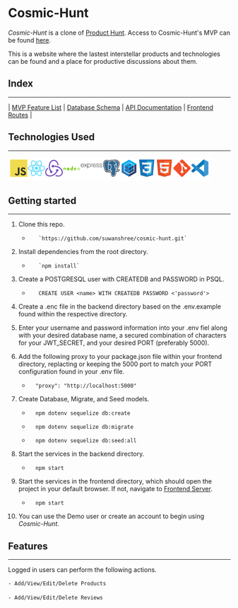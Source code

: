 # Cosmic-Hunt

_Cosmic-Hunt_ is a clone of [Product Hunt](https://www.producthunt.com/ "Product hunt's Homepage"). Access to Cosmic-Hunt's MVP can be found [here](https://github.com/suwanshree/cosmic-hunt/wiki/Feature-List "Cosmic-Hunt's Wiki feature list").

This is a website where the lastest interstellar products and technologies can be found and a place for productive discussions about them.

## Index

---

| [MVP Feature List](https://github.com/suwanshree/cosmic-hunt/wiki/Feature-List "Cosmic-Hunt's feature list") | [Database Schema](https://github.com/suwanshree/cosmic-hunt/wiki/Database-Schema "Cosmic-Hunt's database schema") | [API Documentation](https://github.com/suwanshree/cosmic-hunt/wiki/API-Documentation "Cosmic-Hunt's API documentation") | [Frontend Routes](https://github.com/suwanshree/cosmic-hunt/wiki/Frontend-Routes "Cosmic-Hunt's frontend routes") |

## Technologies Used

---

![Technologies](technologiesUsed.png)

## Getting started

---

1.  Clone this repo.

    -        `https://github.com/suwanshree/cosmic-hunt.git`

2.  Install dependencies from the root directory.

    -        `npm install`

3.  Create a POSTGRESQL user with CREATEDB and PASSWORD in PSQL.

    -        CREATE USER <name> WITH CREATEDB PASSWORD <'password'>

4.  Create a .enc file in the backend directory based on the .env.example found within the respective directory.

5.  Enter your username and password information into your .env fiel along with your desired database name, a secured combination of characters for your JWT_SECRET, and your desired PORT (preferably 5000).

6.  Add the following proxy to your package.json file within your frontend directory, replacting or keeping the 5000 port to match your PORT configuration found in your .env file.

    -       "proxy": "http://localhost:5000"

7.  Create Database, Migrate, and Seed models.

    -       npm dotenv sequelize db:create

    -       npm dotenv sequelize db:migrate

    -       npm dotenv sequelize db:seed:all

8.  Start the services in the backend directory.

    -       npm start

9.  Start the services in the frontend directory, which should open the project in your default browser. If not, navigate to [Frontend Server](http://localhost:3000).

    -       npm start

10. You can use the Demo user or create an account to begin using _Cosmic-Hunt_.

## Features

---

Logged in users can perform the following actions.

    - Add/View/Edit/Delete Products

    - Add/View/Edit/Delete Reviews
